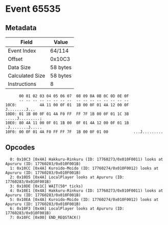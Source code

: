 # Event 65535

## Metadata

| Field           | Value    |
|-----------------|----------|
| Event Index     | 64/114   |
| Offset          | 0x10C3   |
| Data Size       | 58 bytes |
| Calculated Size | 58 bytes |
| Instructions    | 8        |

```
      00 01 02 03 04 05 06 07  08 09 0A 0B 0C 0D 0E 0F
      -- -- -- -- -- -- -- --  -- -- -- -- -- -- -- --
10C0:          4A 11 00 0F 01  1B 00 0F 01 4A 12 00 0F     J........J...
10D0: 01 1B 00 0F 01 4A F0 FF  FF 7F 1B 00 0F 01 1C 3B  .....J.........;
10E0: 80 4A 11 00 0F 01 1B 00  0F 01 4A 12 00 0F 01 1B  .J........J.....
10F0: 00 0F 01 4A F0 FF FF 7F  1B 00 0F 01 00           ...J.........   
```

## Opcodes

```
  0: 0x10C3 [0x4A] Hakkuru-Rinkuru (ID: 17760273/0x010F0011) looks at Apururu (ID: 17760283/0x010F001B)
  1: 0x10CC [0x4A] Kuroido-Moido (ID: 17760274/0x010F0012) looks at Apururu (ID: 17760283/0x010F001B)
  2: 0x10D5 [0x4A] LocalPlayer looks at Apururu (ID: 17760283/0x010F001B)
  3: 0x10DE [0x1C] WAIT(50* ticks)
  4: 0x10E1 [0x4A] Hakkuru-Rinkuru (ID: 17760273/0x010F0011) looks at Apururu (ID: 17760283/0x010F001B)
  5: 0x10EA [0x4A] Kuroido-Moido (ID: 17760274/0x010F0012) looks at Apururu (ID: 17760283/0x010F001B)
  6: 0x10F3 [0x4A] LocalPlayer looks at Apururu (ID: 17760283/0x010F001B)
  7: 0x10FC [0x00] END_REQSTACK()
```
